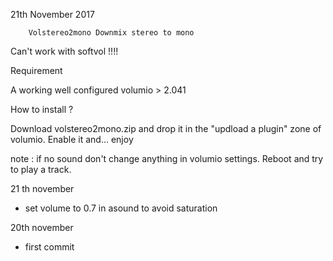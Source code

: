 21th November 2017


		Volstereo2mono Downmix stereo to mono

Can't work with softvol !!!!

Requirement

 A working well configured volumio > 2.041

How to install ?

 Download volstereo2mono.zip and drop it in the "updload a plugin" zone of volumio.
 Enable it and... enjoy

note : if no sound don't change anything in volumio settings. Reboot and try to play a track.

21 th november

- set volume to 0.7 in asound to avoid saturation

20th november

- first commit

